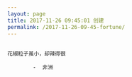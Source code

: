 ```yaml
---
layout: page
title: 2017-11-26 09:45:01 创建
permalink: /2017-11-26-09-45-fortune/
---
```

```

花椒粒子虽小，却辣得很

        -  非洲

```
